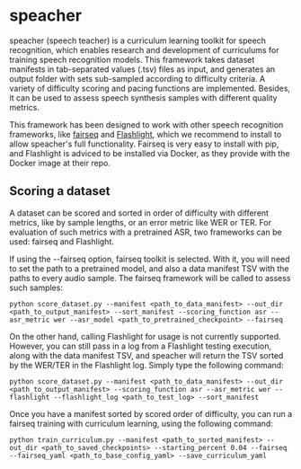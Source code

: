 # speacher
speacher (speech teacher) is a curriculum learning toolkit for speech recognition, which enables research and development of curriculums for training speech recognition models. This framework takes dataset manifests in tab-separated values (.tsv) files as input, and generates an output folder with sets sub-sampled according to difficulty criteria. A variety of difficulty scoring and pacing functions are implemented. Besides, it can be used to assess speech synthesis samples with different quality metrics.

This framework has been designed to work with other speech recognition frameworks, like [fairseq](https://github.com/pytorch/fairseq) and [Flashlight](https://github.com/facebookresearch/flashlight/), which we recommend to install to allow speacher's full functionality. Fairseq is very easy to install with pip, and Flashlight is adviced to be installed via Docker, as they provide with the Docker image at their repo.

## Scoring a dataset
A dataset can be scored and sorted in order of difficulty with different metrics, like by sample lengths, or an error metric like WER or TER. For evaluation of such metrics with a pretrained ASR, two frameworks can be used: fairseq and Flashlight.

If using the --fairseq option, fairseq toolkit is selected. With it, you will need to set the path to a pretrained model, and also a data manifest TSV with the paths to every audio sample. The fairseq framework will be called to assess such samples:
````
python score_dataset.py --manifest <path_to_data_manifest> --out_dir <path_to_output_manifest> --sort_manifest --scoring_function asr --asr_metric wer --asr_model <path_to_pretrained_checkpoint> --fairseq
````

On the other hand, calling Flashlight for usage is not currently supported. However, you can still pass in a log from a Flashlight testing execution, along with the data manifest TSV, and speacher will return the TSV sorted by the WER/TER in the Flashlight log. Simply type the following command:
````
python score_dataset.py --manifest <path_to_data_manifest> --out_dir <path_to_output_manifest> --scoring_function asr --asr_metric wer --flashlight --flashlight_log <path_to_test_log> --sort_manifest
````

Once you have a manifest sorted by scored order of difficulty, you can run a fairseq training with curriculum learning, using the following command:
````
python train_curriculum.py --manifest <path_to_sorted_manifest> --out_dir <path_to_saved_checkpoints> --starting_percent 0.04 --fairseq --fairseq_yaml <path_to_base_config_yaml> --save_curriculum_yaml
````

